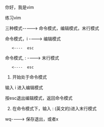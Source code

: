 ﻿你好，我是vim

练习vim

三种模式-----> 命令模式，编辑模式，末行模式


命令模式，i ---->  编辑模式
           
 	   <----  esc

命令模式, : ---->  末行模式
	    
	   <----  esc


1. 开始处于命令模式

输入 i 进入编辑模式

按esc退出编辑模式，返回命令模式

2. 在命令模式下，输入 : (英文的)进入末行模式

wq----> 保存退出，或者x


